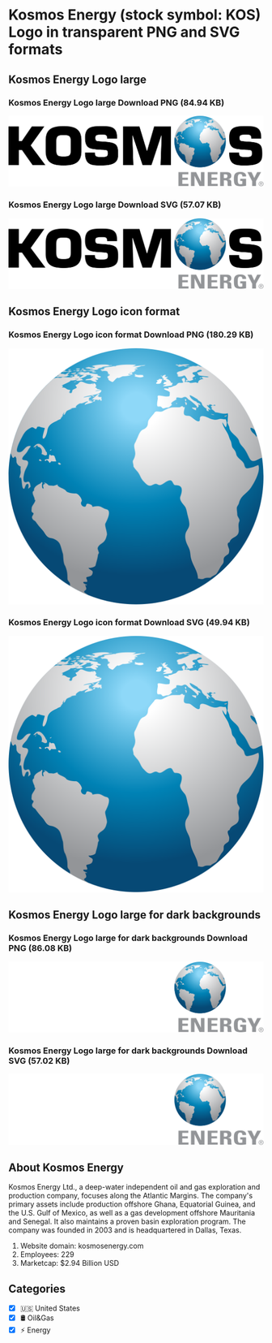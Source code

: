 # Kosmos Energy (stock symbol: KOS) Logo in transparent PNG and SVG formats

## Kosmos Energy Logo large

### Kosmos Energy Logo large Download PNG (84.94 KB)

![Kosmos Energy Logo large Download PNG (84.94 KB)](/img/orig/KOS_BIG-5602c04d.png)

### Kosmos Energy Logo large Download SVG (57.07 KB)

![Kosmos Energy Logo large Download SVG (57.07 KB)](/img/orig/KOS_BIG-3d25ef19.svg)

## Kosmos Energy Logo icon format

### Kosmos Energy Logo icon format Download PNG (180.29 KB)

![Kosmos Energy Logo icon format Download PNG (180.29 KB)](/img/orig/KOS-3e221d76.png)

### Kosmos Energy Logo icon format Download SVG (49.94 KB)

![Kosmos Energy Logo icon format Download SVG (49.94 KB)](/img/orig/KOS-a24bf19d.svg)

## Kosmos Energy Logo large for dark backgrounds

### Kosmos Energy Logo large for dark backgrounds Download PNG (86.08 KB)

![Kosmos Energy Logo large for dark backgrounds Download PNG (86.08 KB)](/img/orig/KOS_BIG.D-3c4507a8.png)

### Kosmos Energy Logo large for dark backgrounds Download SVG (57.02 KB)

![Kosmos Energy Logo large for dark backgrounds Download SVG (57.02 KB)](/img/orig/KOS_BIG.D-c14684cd.svg)

## About Kosmos Energy

Kosmos Energy Ltd., a deep-water independent oil and gas exploration and production company, focuses along the Atlantic Margins. The company's primary assets include production offshore Ghana, Equatorial Guinea, and the U.S. Gulf of Mexico, as well as a gas development offshore Mauritania and Senegal. It also maintains a proven basin exploration program. The company was founded in 2003 and is headquartered in Dallas, Texas.

1. Website domain: kosmosenergy.com
2. Employees: 229
3. Marketcap: $2.94 Billion USD


## Categories
- [x] 🇺🇸 United States
- [x] 🛢 Oil&Gas
- [x] ⚡ Energy
